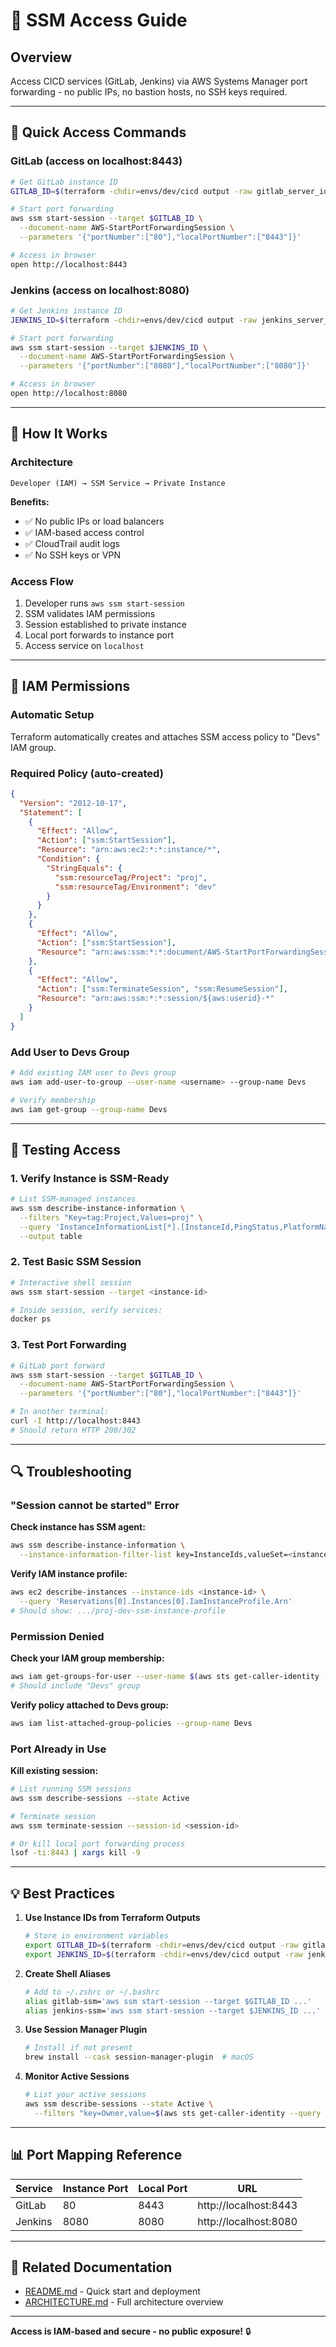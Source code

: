 # 🔐 SSM Access Guide

## Overview

Access CICD services (GitLab, Jenkins) via AWS Systems Manager port forwarding - no public IPs, no bastion hosts, no SSH keys required.

---

## 🚀 **Quick Access Commands**

### **GitLab** (access on localhost:8443)
```bash
# Get GitLab instance ID
GITLAB_ID=$(terraform -chdir=envs/dev/cicd output -raw gitlab_server_id)

# Start port forwarding
aws ssm start-session --target $GITLAB_ID \
  --document-name AWS-StartPortForwardingSession \
  --parameters '{"portNumber":["80"],"localPortNumber":["8443"]}'

# Access in browser
open http://localhost:8443
```

### **Jenkins** (access on localhost:8080)
```bash
# Get Jenkins instance ID
JENKINS_ID=$(terraform -chdir=envs/dev/cicd output -raw jenkins_server_id)

# Start port forwarding
aws ssm start-session --target $JENKINS_ID \
  --document-name AWS-StartPortForwardingSession \
  --parameters '{"portNumber":["8080"],"localPortNumber":["8080"]}'

# Access in browser
open http://localhost:8080
```

---

## 🔧 **How It Works**

### **Architecture**
```
Developer (IAM) → SSM Service → Private Instance
```

**Benefits:**
- ✅ No public IPs or load balancers
- ✅ IAM-based access control
- ✅ CloudTrail audit logs
- ✅ No SSH keys or VPN

### **Access Flow**
1. Developer runs `aws ssm start-session`
2. SSM validates IAM permissions
3. Session established to private instance
4. Local port forwards to instance port
5. Access service on `localhost`

---

## 👥 **IAM Permissions**

### **Automatic Setup**
Terraform automatically creates and attaches SSM access policy to "Devs" IAM group.

### **Required Policy** (auto-created)
```json
{
  "Version": "2012-10-17",
  "Statement": [
    {
      "Effect": "Allow",
      "Action": ["ssm:StartSession"],
      "Resource": "arn:aws:ec2:*:*:instance/*",
      "Condition": {
        "StringEquals": {
          "ssm:resourceTag/Project": "proj",
          "ssm:resourceTag/Environment": "dev"
        }
      }
    },
    {
      "Effect": "Allow",
      "Action": ["ssm:StartSession"],
      "Resource": "arn:aws:ssm:*:*:document/AWS-StartPortForwardingSession"
    },
    {
      "Effect": "Allow",
      "Action": ["ssm:TerminateSession", "ssm:ResumeSession"],
      "Resource": "arn:aws:ssm:*:*:session/${aws:userid}-*"
    }
  ]
}
```

### **Add User to Devs Group**
```bash
# Add existing IAM user to Devs group
aws iam add-user-to-group --user-name <username> --group-name Devs

# Verify membership
aws iam get-group --group-name Devs
```

---

## 🧪 **Testing Access**

### **1. Verify Instance is SSM-Ready**
```bash
# List SSM-managed instances
aws ssm describe-instance-information \
  --filters "Key=tag:Project,Values=proj" \
  --query 'InstanceInformationList[*].[InstanceId,PingStatus,PlatformName]' \
  --output table
```

### **2. Test Basic SSM Session**
```bash
# Interactive shell session
aws ssm start-session --target <instance-id>

# Inside session, verify services:
docker ps
```

### **3. Test Port Forwarding**
```bash
# GitLab port forward
aws ssm start-session --target $GITLAB_ID \
  --document-name AWS-StartPortForwardingSession \
  --parameters '{"portNumber":["80"],"localPortNumber":["8443"]}'

# In another terminal:
curl -I http://localhost:8443
# Should return HTTP 200/302
```

---

## 🔍 **Troubleshooting**

### **"Session cannot be started" Error**

**Check instance has SSM agent:**
```bash
aws ssm describe-instance-information \
  --instance-information-filter-list key=InstanceIds,valueSet=<instance-id>
```

**Verify IAM instance profile:**
```bash
aws ec2 describe-instances --instance-ids <instance-id> \
  --query 'Reservations[0].Instances[0].IamInstanceProfile.Arn'
# Should show: .../proj-dev-ssm-instance-profile
```

### **Permission Denied**

**Check your IAM group membership:**
```bash
aws iam get-groups-for-user --user-name $(aws sts get-caller-identity --query 'Arn' --output text | cut -d'/' -f2)
# Should include "Devs" group
```

**Verify policy attached to Devs group:**
```bash
aws iam list-attached-group-policies --group-name Devs
```

### **Port Already in Use**

**Kill existing session:**
```bash
# List running SSM sessions
aws ssm describe-sessions --state Active

# Terminate session
aws ssm terminate-session --session-id <session-id>

# Or kill local port forwarding process
lsof -ti:8443 | xargs kill -9
```

---

## 💡 **Best Practices**

1. **Use Instance IDs from Terraform Outputs**
   ```bash
   # Store in environment variables
   export GITLAB_ID=$(terraform -chdir=envs/dev/cicd output -raw gitlab_server_id)
   export JENKINS_ID=$(terraform -chdir=envs/dev/cicd output -raw jenkins_server_id)
   ```

2. **Create Shell Aliases**
   ```bash
   # Add to ~/.zshrc or ~/.bashrc
   alias gitlab-ssm='aws ssm start-session --target $GITLAB_ID ...'
   alias jenkins-ssm='aws ssm start-session --target $JENKINS_ID ...'
   ```

3. **Use Session Manager Plugin**
   ```bash
   # Install if not present
   brew install --cask session-manager-plugin  # macOS
   ```

4. **Monitor Active Sessions**
   ```bash
   # List your active sessions
   aws ssm describe-sessions --state Active \
     --filters "key=Owner,value=$(aws sts get-caller-identity --query 'Arn' --output text)"
   ```

---

## 📊 **Port Mapping Reference**

| Service | Instance Port | Local Port | URL |
|---------|--------------|------------|-----|
| GitLab  | 80           | 8443       | http://localhost:8443 |
| Jenkins | 8080         | 8080       | http://localhost:8080 |

---

## 🔗 **Related Documentation**

- [README.md](README.md) - Quick start and deployment
- [ARCHITECTURE.md](ARCHITECTURE.md) - Full architecture overview

---

**Access is IAM-based and secure - no public exposure!** 🔒
